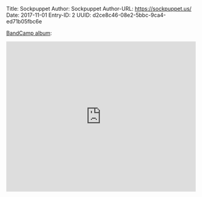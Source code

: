 Title: Sockpuppet
Author: Sockpuppet
Author-URL: https://sockpuppet.us/
Date: 2017-11-01
Entry-ID: 2
UUID: d2ce8c46-08e2-5bbc-9ca4-ed71b05fbc6e

[BandCamp album](https://sockpuppet.bandcamp.com/album/novembeat-2017):

<iframe style="border: 0; width: 100%; height: 400px;" src="https://bandcamp.com/EmbeddedPlayer/album=1413796988/size=large/bgcol=ffffff/linkcol=0687f5/artwork=small/transparent=true/" seamless><a href="http://music.sockpuppet.us/album/novembeat-2017">Novembeat 2017 by Sockpuppet</a></iframe>
